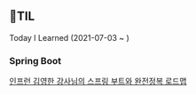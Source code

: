 ## 📝TIL

Today I Learned (2021-07-03 ~ )


### Spring Boot

[인프런 김영한 강사님의 스프링 부트와 완전정복 로드맵](https://www.inflearn.com/roadmaps/149)
